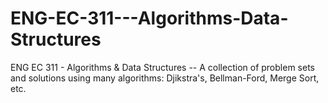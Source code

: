 # ENG-EC-311---Algorithms-Data-Structures
ENG EC 311 - Algorithms &amp; Data Structures -- A collection of problem sets and solutions using many algorithms: Djikstra's, Bellman-Ford, Merge Sort, etc.
